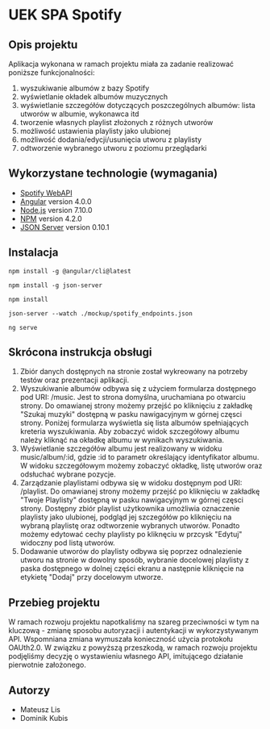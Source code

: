 # UEK SPA Spotify


## Opis projektu

Aplikacja wykonana w ramach projektu miała za zadanie realizować poniższe funkcjonalności:

1. wyszukiwanie albumów z bazy Spotify
1. wyświetlanie okładek albumów muzycznych
1. wyświetlanie szczegółów dotyczących poszczególnych albumów: lista utworów w albumie, wykonawca itd
1. tworzenie własnych playlist złożonych z różnych utworów
1. możliwość ustawienia playlisty jako ulubionej
1. możliwość dodania/edycji/usunięcia utworu z playlisty
1. odtworzenie wybranego utworu z poziomu przeglądarki

## Wykorzystane technologie (wymagania)

* [Spotify WebAPI](https://developer.spotify.com/web-api/)
* [Angular](https://angular.io/) version 4.0.0
* [Node.js](https://nodejs.org/) version 7.10.0
* [NPM](https://www.npmjs.com/) version 4.2.0
* [JSON Server](https://github.com/typicode/json-server) version 0.10.1

## Instalacja

`npm install -g @angular/cli@latest`

`npm install -g json-server`

`npm install`

`json-server --watch ./mockup/spotify_endpoints.json`

`ng serve`

## Skrócona instrukcja obsługi

1. Zbiór danych dostępnych na stronie został wykreowany na potrzeby testów oraz prezentacji aplikacji.
1. Wyszukiwanie albumów odbywa się z użyciem formularza dostępnego pod URI: /music. Jest to strona domyślna, uruchamiana po otwarciu strony. Do omawianej strony możemy przejść po kliknięciu z zakładkę "Szukaj muzyki" dostępną w pasku nawigacyjnym w górnej częsci strony. Poniżej formularza wyświetla się lista albumów spełniających kreteria wyszukiwania. Aby zobaczyć widok szczegółowy albumu należy kliknąć na okładkę albumu w wynikach wyszukiwania.
1. Wyświetlanie szczegółów albumu jest realizowany w widoku music/album/:id, gdzie :id to parametr określający identyfikator albumu. W widoku szczegółowym możemy zobaczyć okładkę, listę utworów oraz odsłuchać wybrane pozycje.
1. Zarządzanie playlistami odbywa się w widoku dostępnym pod URI: /playlist. Do omawianej strony możemy przejść po kliknięciu w zakładkę "Twoje Playlisty" dostępną w pasku nawigacyjnym w górnej częsci strony. Dostępny zbiór playlist użytkownika umożliwia oznaczenie playlisty jako ulubionej, podgląd jej szczegółów po kliknięciu na wybraną playlistę oraz odtworzenie wybranych utworów. Ponadto możemy edytować cechy playlisty po kliknęciu w przcysk "Edytuj" widoczny pod listą utworów.
1. Dodawanie utworów do playlisty odbywa się poprzez odnalezienie utworu na stronie w dowolny sposób, wybranie docelowej playlisty z paska dostępnego w dolnej części ekranu a następnie kliknięcie na etykietę "Dodaj" przy docelowym utworze.

## Przebieg projektu

W ramach rozwoju projektu napotkaliśmy na szareg przeciwności w tym na kluczową - zmianę sposobu autoryzacji i autentykacji w wykorzystywanym API. Wspomniana zmiana wymuszała konieczność użycia protokołu OAUth2.0. W związku z powyższą przeszkodą, w ramach rozwoju projektu podjęliśmy decyzję o wystawieniu własnego API, imitującego działanie pierwotnie założonego.

## Autorzy

* Mateusz Lis
* Dominik Kubis
